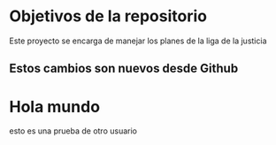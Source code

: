 # Objetivos de la repositorio

Este proyecto se encarga de manejar los planes de la liga de la justicia

## Estos cambios son nuevos desde Github


# Hola mundo

esto es una prueba de otro usuario